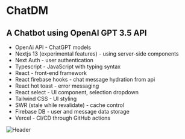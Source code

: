 
# ChatDM


## A Chatbot using OpenAI GPT 3.5 API


* OpenAi API - ChatGPT models
* Nextjs 13 (experimental features) - using server-side components
* Next Auth - user authentication
* Typescript - JavaScript with typing syntax
* React - front-end framework
* React firebase hooks - chat message hydration from api
* React hot toast - error messaging
* React select - UI component, selection dropdown
* Tailwind CSS - UI styling
* SWR (stale while revalidate) - cache control
* Firebase DB - user and message data storage
* Vercel - CI/CD through GitHub actions


![Header](https://github.com/dhipflip/chat-dm/blob/main/chat-dm.png?raw=true "Header")
